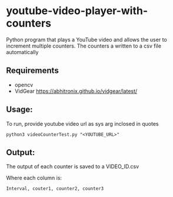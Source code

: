 # youtube-video-player-with-counters
Python program that plays a YouTube video and allows the user to increment multiple counters. The counters a written to a csv file automatically

## Requirements
- opencv
- VidGear https://abhitronix.github.io/vidgear/latest/

## Usage:
To run, provide youtube video url as sys arg inclosed in quotes

```
python3 videoCounterTest.py "<YOUTUBE_URL>"
```

## Output:
The output of each counter is saved to a VIDEO_ID.csv

Where each column is:
```
Interval, couter1, counter2, counter3
```
